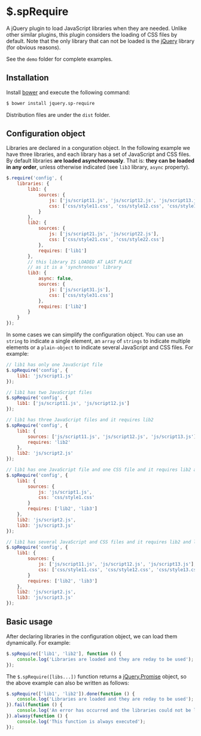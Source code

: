 # $.spRequire

A jQuery plugin to load JavaScript libraries when they are needed. Unlike other similar plugins, this plugin considers the loading of CSS files by default. Note that the only library that can not be loaded is the [jQuery](https://jquery.com/) library (for obvious reasons).

See the `demo` folder for complete examples.

## Installation

Install [bower](https://github.com/bower/bower) and execute the following command:
```bash
$ bower install jquery.sp-require
```
Distribution files are under the `dist` folder.

## Configuration object

Libraries are declared in a conguration object. In the following example we have three libraries, and each library has a set of JavaScript and CSS files. By default libraries **are loaded asynchronously**. That is: **they can be loaded in any order**, unless otherwise indicated (see `lib3` library, `async` property).

```JavaScript
$.require('config', {
    libraries: {
        lib1: {
            sources: {
                js: ['js/script11.js', 'js/script12.js', 'js/script13.js'],
                css: ['css/style11.css', 'css/style12.css', 'css/style13.css']
            }
        },
        lib2: {
            sources: {
                js: ['js/script21.js', 'js/script22.js'],
                css: ['css/style21.css', 'css/style22.css']
            },
            requires: ['lib1']
        },
        // this library IS LOADED AT LAST PLACE
        // as it is a 'synchronous' library
        lib3: {
            async: false,
            sources: {
                js: ['js/script31.js'],
                css: ['css/style31.css']
            },
            requires: ['lib2']
        }
    }
});
```

In some cases we can simplify the configuration object. You can use an `string` to indicate a single element, an `array` of `strings` to indicate multiple elements or a `plain-object` to indicate several JavaScript and CSS files. For example:

```JavaScript
// lib1 has only one JavaScript file
$.spRequire('config', {
    lib1: 'js/script1.js'
});

// lib1 has two JavaScript files
$.spRequire('config', {
    lib1: ['js/script11.js', 'js/script12.js']
});

// lib1 has three JavaScript files and it requires lib2
$.spRequire('config', {
    lib1: {
        sources: ['js/script11.js', 'js/script12.js', 'js/script13.js'],
        requires: 'lib2'
    },
    lib2: 'js/script2.js'
});

// lib1 has one JavaScript file and one CSS file and it requires lib2 and lib3
$.spRequire('config', {
    lib1: {
        sources: {
            js: 'js/script1.js',
            css: 'css/style1.css'
        }
        requires: ['lib2', 'lib3']
    },
    lib2: 'js/script2.js',
    lib3: 'js/script3.js'
});

// lib1 has several JavaScript and CSS files and it requires lib2 and lib3
$.spRequire('config', {
    lib1: {
        sources: {
            js: ['js/script11.js', 'js/script12.js', 'js/script13.js'],
            css: ['css/style11.css', 'css/style12.css', 'css/style13.css']
        }
        requires: ['lib2', 'lib3']
    },
    lib2: 'js/script2.js',
    lib3: 'js/script3.js'
});
```

## Basic usage

After declaring libraries in the configuration object, we can load them dynamically. For example:

```JavaScript
$.spRequire(['lib1', 'lib2'], function () {
    console.log('Libraries are loaded and they are reday to be used');
});
```

The `$.spRequire([libs...])` function returns a [jQuery.Promise](https://api.jquery.com/promise/) object, so the above example can also be written as follows:
```JavaScript
$.spRequire(['lib1', 'lib2']).done(function () {
    console.log('Libraries are loaded and they are reday to be used');
}).fail(function () {
    console.log('An error has occurred and the libraries could not be loaded');
}).alwasy(function () {
    console.log('This function is always executed');
});
```

